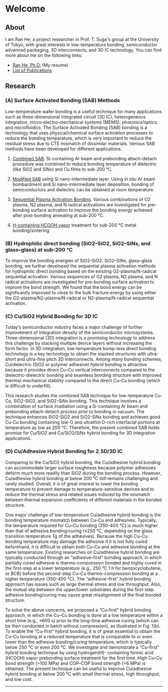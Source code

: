 # Welcome

## About
I am Ran He, a project researcher in Prof. T. Suga's group at the University of Tokyo, with great interests in low-temperature bonding, semiconductor advanced packaging, 3D interconnects, and 3D IC technology. You can find more about me on the following links:

* [Ran He, Ph.D.](/heran.md) \(My resume\)
* [List of Publications](heran/pub.md)

## Research

### (A) Surface Activated Bonding \(SAB\) Methods
Low-temperature wafer bonding is a useful technique for many applications such as three-dimensional integrated circuit (3D IC), heterogeneous integration, micro-electro-mechanical systems (MEMS), photonics/optics, and microfluidics. The Surface Activated Bonding \(SAB\) bonding is a technology that uses physical/chemical surface activation processes to reduce the bonding temperature, which is very important to reduce the residual stress due to CTE mismatch of dissimilar materials. Verious SAB methods have been developed for different applications. 

1. [Combined SAB](/sab/combined-sab.md). Si-containing Ar beam and prebonding attach-detach procedure was combined to reduce bonding temperature of dielectric (like SiO2 and SiNx) and Cu films to sub-200 °C.

2. [Modified SAB](/sab/modified-sab.md) using Si nano-intermediate layer. Using in situ Ar beam bombardment and Si nano-intermediate layer deposition, bonding of semiconductors and dielectric can be obtained at room temperature.

3. [Sequential Plasma Activation Bonding](/sab/sequential-plasma-activation-bonding). Various combinations of O2 plasma, N2 plasma, and N radical activations are investigated for pre-bonding surface activation to improve the bonding energy achieved after post-bonding annealing at sub-200 °C.

4. [H-containing HCOOH vapor](/sab/h-containing-hcooh-vapor.md) treatment for sub-200 °C metal bonding/sintering.

### (B) Hydrophilic direct bonding (SiO2–SiO2, SiO2–SiNx, and glass–glass) at sub-200 °C
To improve the bonding energies of SiO2–SiO2, SiO2–SiNx, glass–glass bonding, we further developed the sequential plasma activation methods for hydrophilic direct bonding based on the existing O2-plasma/N-radical sequential activation. Various sequences of O2 plasma, N2 plasma, and N radical activations are investigated for pre-bonding surface activation to improve the bond strength. We found that the bond energy can be significantly improved to close to the bulk fracture energy by using either the O2-plasma/N2-plasma/N-radical or N2-plasma/N-radical sequential activation.

### (C) Cu/SiO2 Hybrid Bonding for 3D IC
Today’s semiconductor industry faces a major challenge of further improvement of integration density of the semiconductor microsystems. Three-dimensional (3D) integration is a promising technology to address this challenge by stacking multiple device layers without increasing the form factor. In 3D integration, low-temperature bump-less direct bonding technology is a key technology to obtain the stacked structures with ultra-short and ultra-fine pitch 3D interconnects. Among many bonding schemes, Cu/dielectric (SiO2 or polymer adhesive) hybrid bonding is attractive because it provides direct Cu–Cu vertical interconnects compared to the dielectric-dielectric bonding and seamless bonding structure with improved thermal-mechanical stability compared to the direct Cu–Cu bonding (which is difficult to underfill).

This research studies the combined SAB technique for low-temperature Cu-Cu, SiO2-SiO2, and SiO2-SiNx bonding. This technique involves a combination of surface irradiation using a Si-containing Ar beam and prebonding attach-detach process prior to bonding in vacuum. The technique enhances SiO2-SiO2 and SiO2-SiNx bonding and achieves good Cu-Cu bonding containing low-O and ultrathin O-rich interfacial portions at temperature as low as 200 °C. Therefore, the present combined SAB holds promise for Cu/SiO2 and Cu/SiO2/SiNx hybrid bonding for 3D integration applications.

### (D) Cu/Adhesive Hybrid Bonding for 2.5D/3D IC
Comparing to the Cu/SiO2 hybrid bonding, the Cu/adhesive hybrid bonding can accommodate larger surface roughness because polymer adhesives deform much more readily than SiO2 during the bonding process. However, Cu/adhesive hybrid bonding at below 200 °C still remains challenging and rarely studied. Overall, it is of great interest to lower the bonding temperature to prevent damage to temperature-sensitive devices and to reduce the thermal stress and related issues induced by the mismatch between thermal expansion coefficients of different materials in the bonded structure.

One major challenge of low-temperature Cu/adhesive hybrid bonding is the bonding temperature mismatch between Cu–Cu and adhesives. Typically, the temperature required for Cu–Cu bonding (350–400 °C) is much higher than that of adhesive bonding/curing (≤250 °C, depending on the glass transition temperature Tg of the adhesives). Because the high Cu–Cu bonding temperature may damage the adhesive if it is not fully cured beforehand, it is difficult to obtain both Cu–Cu and adhesive bonding at the same temperature. Existing researches on Cu/adhesive hybrid bonding are typically conducted through an “adhesive-first” bonding approach, in which partially cured adhesive is thermo-compression bonded and highly cured in the first-step at a lower temperature (e.g., 250 °C 1 h for benzocyclobutene, or BCB) before the second-step Cu–Cu thermo-compression bonding at a higher temperature (350–400 °C). The “adhesive-first” hybrid bonding approach has issues such as large thermal stress and low throughput. Also, the mutual slip between the upper/lower substrates during the first-step adhesive bonding/curing may cause great misalignment of the final bonded structure. 

To solve the above concerns, we proposed a “Cu-first” hybrid bonding approach, in which the Cu–Cu bonding is done at a low temperature within a short time (e.g., ≤600 s) prior to the long-time adhesive curing (which can be then conducted in batch without compression), as illustrated in Fig. 1(b). To enable the “Cu-first” hybrid bonding, it is of great essential to obtain the Cu–Cu bonding at a reduced temperature that is comparable to or even lower than the adhesive bonding/curing temperature, which is typically below 250 °C or even 200 °C. We investigate and demonstrate a “Cu-first” hybrid bonding technique by using hydrogen(H)- containing formic acid (HCOOH) vapor prebonding surface treatment for the first time. High Cu–Cu bond strength (>100 MPa) and COP–COP bond strength (>6 MPa) is obtained. The present technique can be useful to improve Cu/adhesive hybrid bonding at below 200 °C with small thermal stress, high throughput, and low cost.

---



